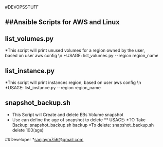 #DEVOPSSTUFF

##Ansible Scripts for AWS and Linux
---
## list_volumes.py
*This script will print unused volumes for a region owned by the user, based on user aws config \n
*USAGE: list_volumes.py --region region_name

## list_instance.py
*This script will print instances region, based on user aws config \n
*USAGE: list_instance.py --region region_name

## snapshot_backup.sh
* This Script will Create and  delete EBs Volume snapshot
* Use can define the age of snapshot to delete
** USAGE: 
*TO Take Backup: snapshot_backup.sh backup
*To delete: snapshot_backup.sh delete 100(age)

##Developer
*sanjaym756@gmail.com
